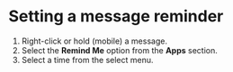 # Setting a message reminder

1. Right-click or hold (mobile) a message.
2. Select the **Remind Me** option from the **Apps** section.
3. Select a time from the select menu.
